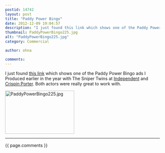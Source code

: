 ```yaml
---
postid: 14742
layout: post
title: "Paddy Power Bingo"
date: 2012-12-09 19:04:57
description: "I just found this link which shows one of the Paddy Power Bingo ads I Produced earlier in the year with The Sniper Twins at Independent and Crispin Porter. Both actors were really great to work with&#8230;."
thumbnail: PaddyPowerBingo225.jpg
alt: "PaddyPowerBingo225.jpg"
category: Commercial

author: ohna

comments:
---
```


<p>I just found <a href="http://www.mediabistro.com/agencyspy/tag/ohna-falby">this link</a> which shows one of the Paddy Power Bingo ads I Produced earlier in the year with The Sniper Twins at <a href="http://www.independ.net/">Independent</a> and <a href="http://www.cpbgroup.com/">Crispin Porter</a>. Both actors were really great to work with.</p>

<p><img alt="PaddyPowerBingo225.jpg" src="{{ site.baseurl }}/i/PaddyPowerBingo225.jpg" width="225" height="141" class="mt-image-none" style="" /></p>

<hr>

{{ page.comments }}


